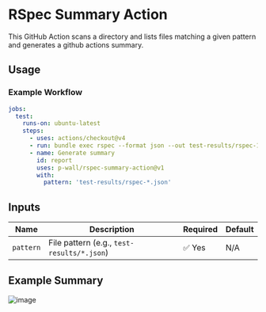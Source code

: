 # RSpec Summary Action

This GitHub Action scans a directory and lists files matching a given pattern and generates a github actions summary.

## Usage

### Example Workflow

```yaml
jobs:
  test:
    runs-on: ubuntu-latest
    steps:
      - uses: actions/checkout@v4
      - run: bundle exec rspec --format json --out test-results/rspec-1.json
      - name: Generate summary
        id: report
        uses: p-wall/rspec-summary-action@v1
        with:
          pattern: 'test-results/rspec-*.json'
```

## Inputs

| Name       | Description                       | Required | Default |
|------------|-----------------------------------|----------|---------|
| `pattern`  | File pattern (e.g., `test-results/*.json`)     | ✅ Yes   | N/A     |

## Example Summary

![image](https://github.com/user-attachments/assets/e095e0c9-27e8-44f1-ac87-0e9aa88f581a)

